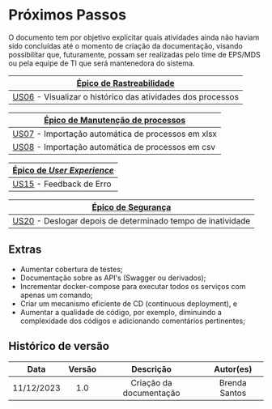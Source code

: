 # Próximos Passos

O documento tem por objetivo explicitar quais atividades ainda não haviam sido concluídas até o momento de criação da documentação, visando possibilitar que, futuramente, possam ser realizadas pelo time de EPS/MDS ou pela equipe de TI que será mantenedora do sistema.

| [Épico de Rastreabilidade](https://github.com/fga-eps-mds/2023-2-CAPJu-Doc/issues/27) |
| -- |
| [US06](https://github.com/fga-eps-mds/2023-2-CAPJu-Doc/issues/21) - Visualizar o histórico das atividades dos processos | 

| [Épico de Manutenção de processos](https://github.com/fga-eps-mds/2023-2-CAPJu-Doc/issues/18) |
| -- |
| [US07](https://github.com/fga-eps-mds/2023-2-CAPJu-Doc/issues/12) - Importação automática de processos em xlsx |
| [US08](https://github.com/fga-eps-mds/2023-2-CAPJu-Doc/issues/17) - Importação automática de processos em csv |

| [Épico de _User Experience_](https://github.com/fga-eps-mds/2023-2-CAPJu-Doc/issues/30) |
| -- |
| [US15](https://github.com/fga-eps-mds/2023-2-CAPJu-Doc/issues/8) - Feedback de Erro |

| [Épico de Segurança](https://github.com/fga-eps-mds/2023-2-CAPJu-Doc/issues/26) |
| -- |
| [US20](https://github.com/fga-eps-mds/2023-2-CAPJu-Doc/issues/15) - Deslogar depois de determinado tempo de inatividade |

## Extras

* Aumentar cobertura de testes;
* Documentação sobre as API's (Swagger ou derivados);
* Incrementar docker-compose para executar todos os serviços com apenas um comando;
* Criar um mecanismo eficiente de CD (continuous deployment), e
* Aumentar a qualidade de código, por exemplo, diminuindo a complexidade dos códigos e adicionando comentários pertinentes;

## Histórico de versão
| Data  | Versão | Descrição | Autor(es) |
| :--: | :--: | :--: | :--: |
| 11/12/2023 | 1.0  | Criação da documentação | Brenda Santos |